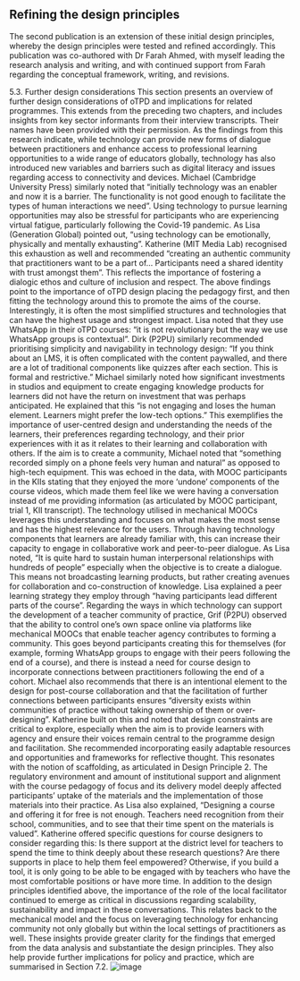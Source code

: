 ## Refining the design principles

The second publication is an extension of these initial design principles, whereby the design principles were tested and refined accordingly. This publication was co-authored with Dr Farah Ahmed, with myself leading the research analysis and writing, and with continued support from Farah regarding the conceptual framework, writing, and revisions.

5.3. Further design considerations
This section presents an overview of further design considerations of oTPD and implications for related programmes. This extends from the preceding two chapters, and includes insights from key sector informants from their interview transcripts. Their names have been provided with their permission. 
As the findings from this research indicate, while technology can provide new forms of dialogue between practitioners and enhance access to professional learning opportunities to a wide range of educators globally, technology has also introduced new variables and barriers such as digital literacy and issues regarding access to connectivity and devices. Michael (Cambridge University Press) similarly noted that “initially technology was an enabler and now it is a barrier. The functionality is not good enough to facilitate the types of human interactions we need”. Using technology to pursue learning opportunities may also be stressful for participants who are experiencing virtual fatigue, particularly following the Covid-19 pandemic. As Lisa (Generation Global) pointed out, “using technology can be emotionally, physically and mentally exhausting”. Katherine (MIT Media Lab) recognised this exhaustion as well and recommended “creating an authentic community that practitioners want to be a part of… Participants need a shared identity with trust amongst them”. This reflects the importance of fostering a dialogic ethos and culture of inclusion and respect.
The above findings point to the importance of oTPD design placing the pedagogy first, and then fitting the technology around this to promote the aims of the course. Interestingly, it is often the most simplified structures and technologies that can have the highest usage and strongest impact. Lisa noted that they use WhatsApp in their oTPD courses: “it is not revolutionary but the way we use WhatsApp groups is contextual”. Dirk (P2PU) similarly recommended prioritising simplicity and navigability in technology design: “If you think about an LMS, it is often complicated with the content paywalled, and there are a lot of traditional components like quizzes after each section. This is formal and restrictive.” Michael similarly noted how significant investments in studios and equipment to create engaging knowledge products for learners did not have the return on investment that was perhaps anticipated. He explained that this “is not engaging and loses the human element. Learners might prefer the low-tech options.” This exemplifies the importance of user-centred design and understanding the needs of the learners, their preferences regarding technology, and their prior experiences with it as it relates to their learning and collaboration with others. If the aim is to create a community, Michael noted that “something recorded simply on a phone feels very human and natural” as opposed to high-tech equipment. This was echoed in the data, with MOOC participants in the KIIs stating that they enjoyed the more ‘undone’ components of the course videos, which made them feel like we were having a conversation instead of me providing information (as articulated by MOOC participant, trial 1, KII transcript). The technology utilised in mechanical MOOCs leverages this understanding and focuses on what makes the most sense and has the highest relevance for the users.
Through having technology components that learners are already familiar with, this can increase their capacity to engage in collaborative work and peer-to-peer dialogue. As Lisa noted, “It is quite hard to sustain human interpersonal relationships with hundreds of people” especially when the objective is to create a dialogue. This means not broadcasting learning products, but rather creating avenues for collaboration and co-construction of knowledge. Lisa explained a peer learning strategy they employ through “having participants lead different parts of the course”. 
Regarding the ways in which technology can support the development of a teacher community of practice, Grif (P2PU) observed that the ability to control one’s own space online via platforms like mechanical MOOCs that enable teacher agency contributes to forming a community. This goes beyond participants creating this for themselves (for example, forming WhatsApp groups to engage with their peers following the end of a course), and there is instead a need for course design to incorporate connections between practitioners following the end of a cohort. Michael also recommends that there is an intentional element to the design for post-course collaboration and that the facilitation of further connections between participants ensures “diversity exists within communities of practice without taking ownership of them or over-designing”.
Katherine built on this and noted that design constraints are critical to explore, especially when the aim is to provide learners with agency and ensure their voices remain central to the programme design and facilitation. She recommended incorporating easily adaptable resources and opportunities and frameworks for reflective thought. This resonates with the notion of scaffolding, as articulated in Design Principle 2.
The regulatory environment and amount of institutional support and alignment with the course pedagogy of focus and its delivery model deeply affected participants’ uptake of the materials and the implementation of those materials into their practice. As Lisa also explained, “Designing a course and offering it for free is not enough. Teachers need recognition from their school, communities, and to see that their time spent on the materials is valued”. Katherine offered specific questions for course designers to consider regarding this: 
Is there support at the district level for teachers to spend the time to think deeply about these research questions? Are there supports in place to help them feel empowered? Otherwise, if you build a tool, it is only going to be able to be engaged with by teachers who have the most comfortable positions or have more time.
In addition to the design principles identified above, the importance of the role of the local facilitator continued to emerge as critical in discussions regarding scalability, sustainability and impact in these conversations. This relates back to the mechanical model and the focus on leveraging technology for enhancing community not only globally but within the local settings of practitioners as well. These insights provide greater clarity for the findings that emerged from the data analysis and substantiate the design principles. They also help provide further implications for policy and practice, which are summarised in Section 7.2.
![image](https://github.com/user-attachments/assets/331cbc29-e5fe-48ee-b5bc-9f20ae01399b)

